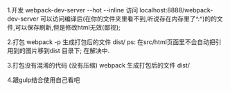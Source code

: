 

1.开发
webpack-dev-server --hot --inline
访问 localhost:8888/webpack-dev-server 可以访问编译后(在你的文件夹里看不到,听说存在内存里了^.^)的的文件,可以保存刷新,但是修改html无效(鄙视);

2.打包
webpack -p 生成打包后的文件 dist/
ps: 在src/html页面里不会自动把<img/>引用到的图片移到dist 目录下; 在解决中.

3.打包没有混淆的代码 (没有压缩)
webpack 生成打包后的文件 dist/



4.跟gulp结合使用自己看吧
